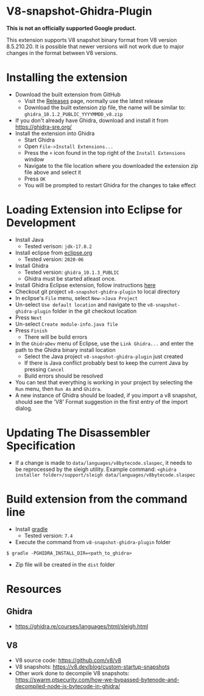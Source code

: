 
# V8-snapshot-Ghidra-Plugin

**This is not an officially supported Google product.**

This extension supports V8 snapshot binary format from V8 version 8.5.210.20. It is possible that newer versions will not work due to major changes in the format between V8 versions. 

# Installing the extension

* Download the built extension from GitHub
  * Visit the [Releases](../../releases) page, normally use the latest release
  * Download the built extension zip file, the name will be similar to:
    `ghidra_10.1.2_PUBLIC_YYYYMMDD_v8.zip`
* If you don't already have Ghidra, download and install it from
  https://ghidra-sre.org/
* Install the extension into Ghidra
  * Start Ghidra
  * Open `File->Install Extensions...`
  * Press the `+` icon found in the top right of the `Install Extensions` window
  * Navigate to the file location where you downloaded the extension zip file
    above and select it
  * Press `OK`
  * You will be prompted to restart Ghidra for the changes to take effect

# Loading Extension into Eclipse for Development
* Install Java
  * Tested verison: `jdk-17.0.2`
* Install eclipse from [eclipse.org](https://www.eclipse.org/downloads/)
  * Tested version: `2020-06`
* Install Ghidra
  * Tested version: `ghidra_10.1.3_PUBLIC`
  * Ghidra must be started atleast once.
* Install Ghidra Eclipse extension, follow instructions [here](https://ghidra-sre.org/InstallationGuide.html#Extensions)
* Checkout git project `v8-snapshot-ghidra-plugin` to local directory
* In eclipse's `File` menu, select `New->Java Project`
* Un-select `Use default location` and navigate to the `v8-snapshot-ghidra-plugin` folder in the git checkout location
* Press `Next`
* Un-select `Create module-info.java file`
* Press `Finish`
  * There will be build errors
* In the `GhidraDev` menu of Eclipse, use the `Link Ghidra...` and enter the path to the Ghidra binary install location
  * Select the Java project `v8-snapshot-ghidra-plugin` just created
  * If there is Java conflict probably best to keep the current Java by pressing
    `Cancel`
  * Build errors should be resolved
* You can test that everything is working in your project by selecting the `Run` menu, then `Run As` and `Ghidra`.
* A new instance of Ghidra should be loaded, if you import a v8 snapshot, should see the 'V8' Format suggestion in the first entry of the import dialog.

# Updating The Disassembler Specification

* If a change is made to `data/languages/v8bytecode.slaspec`, it needs to be reprocessed by the sleigh utility. Example command: `<ghidra installer folder>/support/sleigh data/languages/v8bytecode.slaspec`

# Build extension from the command line

* Install [gradle](https://gradle.org/)
  * Tested version: `7.4`
* Execute the command from `v8-snapshot-ghidra-plugin` folder
```
$ gradle -PGHIDRA_INSTALL_DIR=<path_to_ghidra>
```
* Zip file will be created in the `dist` folder

# Resources

## Ghidra
* https://ghidra.re/courses/languages/html/sleigh.html

## V8
* V8 source code: https://github.com/v8/v8
* V8 snapshots: https://v8.dev/blog/custom-startup-snapshots
* Other work done to decompile V8 snapshots: https://swarm.ptsecurity.com/how-we-bypassed-bytenode-and-decompiled-node-js-bytecode-in-ghidra/